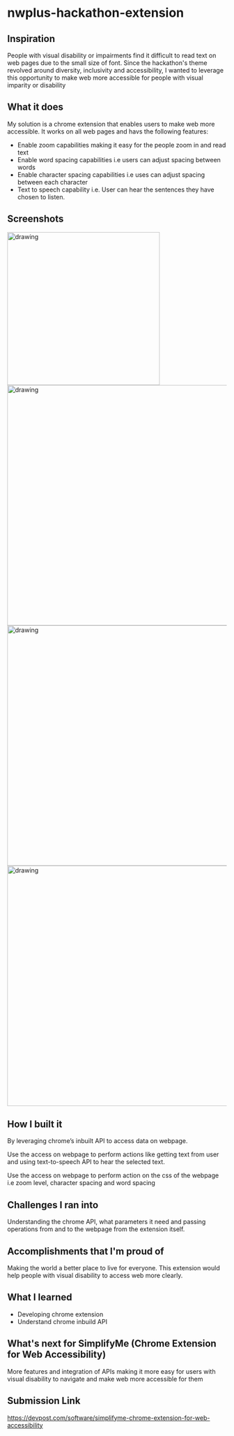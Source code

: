 # nwplus-hackathon-extension
## Inspiration
People with visual disability or impairments find it difficult to read text on web pages due to the small size of font. Since the hackathon's theme revolved around diversity, inclusivity and accessibility, I wanted to leverage this opportunity to make web more accessible for people with visual imparity or disability

## What it does
My solution is a chrome extension that enables users to make web more accessible. It works on all web pages and havs the following features:
- Enable zoom capabilities making it easy for the people zoom in and read text
- Enable word spacing capabilities i.e users can adjust spacing between words
- Enable character spacing capabilities i.e uses can adjust spacing between each character
- Text to speech capability i.e. User can hear the sentences they have chosen to listen.


## Screenshots
<img src="https://user-images.githubusercontent.com/7118271/101407237-71767700-388f-11eb-967a-a218a5a57eef.png" alt="drawing" width="350"/>
<img src="https://user-images.githubusercontent.com/7118271/101407245-74716780-388f-11eb-94f0-fb13a82ab647.png" alt="drawing" width="550"/>
<img src="https://user-images.githubusercontent.com/7118271/101407253-776c5800-388f-11eb-8326-de992c61397e.png" alt="drawing" width="550"/>
<img src="https://user-images.githubusercontent.com/7118271/101407260-79361b80-388f-11eb-8642-0091d932950b.png" alt="drawing" width="550"/>


## How I built it
By leveraging chrome’s inbuilt API to access data on webpage.

Use the access on webpage to perform actions like getting text from user and using text-to-speech API to hear the selected text.

Use the access on webpage to perform action on the css of the webpage i.e zoom level, character spacing and word spacing


## Challenges I ran into
Understanding the chrome API, what parameters it need and passing operations from and to the webpage from the extension itself.

## Accomplishments that I'm proud of
Making the world a better place to live for everyone. This extension would help people with visual disability to access web more clearly.


## What I learned
- Developing chrome extension
- Understand chrome inbuild API

## What's next for SimplifyMe (Chrome Extension for Web Accessibility)
More features and integration of APIs making it more easy for users with visual disability to navigate and make web more accessible for them

## Submission Link
https://devpost.com/software/simplifyme-chrome-extension-for-web-accessibility
